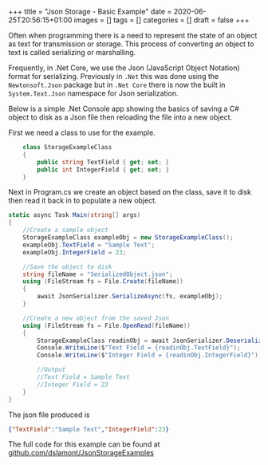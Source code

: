 +++
title = "Json Storage - Basic Example"
date = 2020-06-25T20:56:15+01:00
images = []
tags = []
categories = []
draft = false
+++

Often when programming there is a need to represent the state of an object as text for transmission or storage. This process of converting an object to text is called serializing or marshalling.

Frequently, in .Net Core, we use the Json (JavaScript Object Notation) format for serializing. Previously in `.Net` this was done using the `Newtonsoft.Json` package but in `.Net Core` there is now the built in `System.Text.Json` namespace for Json serialization.

Below is a simple .Net Console app showing the basics of saving a C# object to disk as a Json file then reloading the file into a new object.

First we need a class to use for the example.

``` csharp
    class StorageExampleClass
    {
        public string TextField { get; set; }
        public int IntegerField { get; set; } 
    }
```

Next in Program.cs we create an object based on the class, save it to disk then read it back in to populate a new object.

``` csharp
static async Task Main(string[] args)
{
    //Create a sample object
    StorageExampleClass exampleObj = new StorageExampleClass();
    exampleObj.TextField = "Sample Text";
    exampleObj.IntegerField = 23;

    //Save the object to disk
    string fileName = "SerializedObject.json";
    using (FileStream fs = File.Create(fileName))
    {
        await JsonSerializer.SerializeAsync(fs, exampleObj);
    }

    //Create a new object from the saved Json
    using (FileStream fs = File.OpenRead(fileName))
    {
        StorageExampleClass readinObj = await JsonSerializer.DeserializeAsync<StorageExampleClass>(fs);
        Console.WriteLine($"Text Field = {readinObj.TextField}");
        Console.WriteLine($"Integer Field = {readinObj.IntegerField}");

        //Output
        //Text Field = Sample Text
        //Integer Field = 23
    }
}
```
The json file produced is 

``` json
{"TextField":"Sample Text","IntegerField":23}
```

The full code for this example can be found at [github.com/dslamont/JsonStorageExamples](https://github.com/dslamont/JsonStorageExamples/releases/tag/Part_1) 



